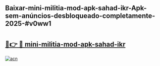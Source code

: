 ## Baixar-mini-militia-mod-apk-sahad-ikr-Apk-sem-anúncios-desbloqueado-completamente-2025-#v0ww1

# <h2><a href="https://ainizakaria.my?title=mini-militia-mod-apk-sahad-ikr&ref=20M">🔗👉 🔴 mini-militia-mod-apk-sahad-ikr</a></h2>

[![acn](https://github.com/user-attachments/assets/0f9c940e-d8b0-45ae-aac7-cd30a18b3e1c)](https://ainizakaria.my?title=mini-militia-mod-apk-sahad-ikr&ref=20M)

